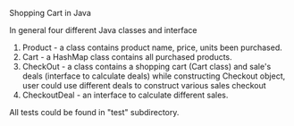 Shopping Cart in Java

In general four different Java classes and interface

1. Product - a class contains product name, price, units been purchased.
2. Cart - a HashMap class contains all purchased products.
3. CheckOut - a class contains a shopping cart (Cart class) and sale's deals (interface to calculate deals)
   while constructing Checkout object, user could use different deals to construct various sales checkout 
4. CheckoutDeal - an interface to calculate different sales. 
   
All tests could be found in "test" subdirectory. 

